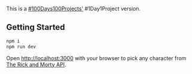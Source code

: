 This is a [#100Days100Projects'](https://www.florin-pop.com/blog/2019/09/100-days-100-projects) #1Day1Project version.

## Getting Started

```bash
npm i
npm run dev
```

Open [http://localhost:3000](http://localhost:3000) with your browser to pick any character from [The Rick and Morty API](https://rickandmortyapi.com/).
